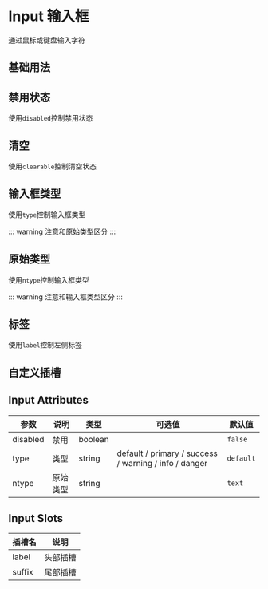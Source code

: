 # Input 输入框

通过鼠标或键盘输入字符

## 基础用法

<preview path="../../components/form/input/input.vue"></preview>

## 禁用状态

使用`disabled`控制禁用状态

<preview path="../../components/form/input/input-disabled.vue"></preview>

## 清空

使用`clearable`控制清空状态

<preview path="../../components/form/input/input-clearable.vue"></preview>

## 输入框类型

使用`type`控制输入框类型

<preview path="../../components/form/input/input-type.vue"></preview>

::: warning
注意和原始类型区分
:::

## 原始类型

使用`ntype`控制输入框类型

<preview path="../../components/form/input/input-ntype.vue"></preview>

::: warning
注意和输入框类型区分
:::

## 标签

使用`label`控制左侧标签

<preview path="../../components/form/input/input-label.vue"></preview>

## 自定义插槽

<preview path="../../components/form/input/input-custom.vue"></preview>

## Input Attributes

| 参数     | 说明     | 类型    | 可选值                                                | 默认值    |
| -------- | -------- | ------- | ----------------------------------------------------- | --------- |
| disabled | 禁用     | boolean |                                                       | `false`   |
| type     | 类型     | string  | default / primary / success / warning / info / danger | `default` |
| ntype    | 原始类型 | string  |                                                       | `text`    |

## Input Slots

| 插槽名 | 说明     |
| ------ | -------- |
| label  | 头部插槽 |
| suffix | 尾部插槽 |
